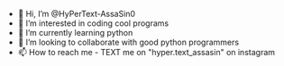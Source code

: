 - 👋 Hi, I’m @HyPerText-AssaSin0
- 👀 I’m interested in coding cool programs
- 🌱 I’m currently learning python
- 💞️ I’m looking to collaborate with good python programmers
- 📫 How to reach me - TEXT me on "hyper.text_assasin" on instagram

<!---
HyPerText-AssaSin0/HyPerText-AssaSin0 is a ✨ special ✨ repository because its `README.md` (this file) appears on your GitHub profile.
You can click the Preview link to take a look at your changes.
--->
